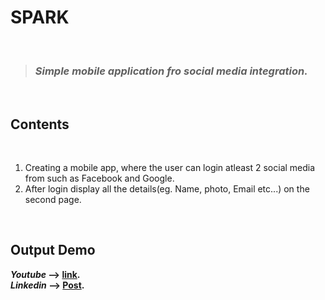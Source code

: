 # SPARK
<br>

> ### _Simple mobile application fro social media integration._
<br> 

## Contents 

<br>

1.  Creating a mobile app, where the user can login atleast 2 social media from such as Facebook and Google.
2.  After login display all the details(eg. Name, photo, Email etc...) on the second page. 

<br>

## Output Demo


<b>_Youtube_ --> <a href="https://www.youtube.com/watch?v=yXC8Cr-I6Sw&ab_channel=HarishK">link</a><b>.<br>
<b>_Linkedin_ --> <a href="https://www.linkedin.com/posts/harish-k-1628321a9_task5-gripjune21-login-activity-6845633837444276224-OV4R">Post</a><b>.
